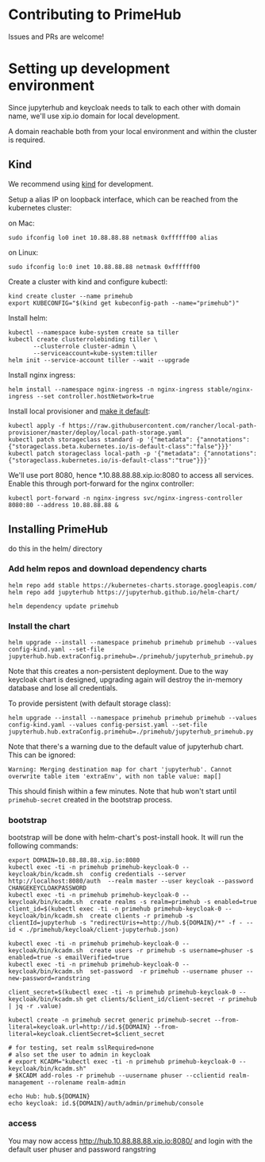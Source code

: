 # Contributing to PrimeHub

Issues and PRs are welcome!

# Setting up development environment

Since jupyterhub and keycloak needs to talk to each other with domain name, we'll use xip.io domain for local development.

A domain reachable both from your local environment and within the cluster is required.

## Kind

We recommend using [kind](https://github.com/kubernetes-sigs/kind/) for development.

Setup a alias IP on loopback interface, which can be reached from the kubernetes cluster:

on Mac:
```
sudo ifconfig lo0 inet 10.88.88.88 netmask 0xffffff00 alias
```

on Linux:
```
sudo ifconfig lo:0 inet 10.88.88.88 netmask 0xffffff00
```

Create a cluster with kind and configure kubectl:

```
kind create cluster --name primehub
export KUBECONFIG="$(kind get kubeconfig-path --name="primehub")"
```

Install helm:

```
kubectl --namespace kube-system create sa tiller
kubectl create clusterrolebinding tiller \
       --clusterrole cluster-admin \
       --serviceaccount=kube-system:tiller
helm init --service-account tiller --wait --upgrade
```

Install nginx ingress:

```
helm install --namespace nginx-ingress -n nginx-ingress stable/nginx-ingress --set controller.hostNetwork=true
```

Install local provisioner and [make it default](https://kubernetes.io/docs/tasks/administer-cluster/change-default-storage-class/):

```
kubectl apply -f https://raw.githubusercontent.com/rancher/local-path-provisioner/master/deploy/local-path-storage.yaml
kubectl patch storageclass standard -p '{"metadata": {"annotations":{"storageclass.beta.kubernetes.io/is-default-class":"false"}}}'
kubectl patch storageclass local-path -p '{"metadata": {"annotations":{"storageclass.kubernetes.io/is-default-class":"true"}}}'
```

We'll use port 8080, hence *.10.88.88.88.xip.io:8080 to access all services. Enable this through port-forward for the nginx controller:

```
kubectl port-forward -n nginx-ingress svc/nginx-ingress-controller 8080:80 --address 10.88.88.88 &
```

## Installing PrimeHub

do this in the helm/ directory

### Add helm repos and download dependency charts

```
helm repo add stable https://kubernetes-charts.storage.googleapis.com/
helm repo add jupyterhub https://jupyterhub.github.io/helm-chart/

helm dependency update primehub
```

### Install the chart

```
helm upgrade --install --namespace primehub primehub primehub --values config-kind.yaml --set-file jupyterhub.hub.extraConfig.primehub=./primehub/jupyterhub_primehub.py
```

Note that this creates a non-persistent deployment.  Due to the way keycloak chart is designed, upgrading again will destroy the in-memory database and lose all credentials.


To provide persistent (with default storage class):

```
helm upgrade --install --namespace primehub primehub primehub --values config-kind.yaml --values config-persist.yaml --set-file jupyterhub.hub.extraConfig.primehub=./primehub/jupyterhub_primehub.py
```

Note that there's a warning due to the default value of jupyterhub chart.  This can be ignored:

```
Warning: Merging destination map for chart 'jupyterhub'. Cannot overwrite table item 'extraEnv', with non table value: map[]
```

This should finish within a few minutes. Note that hub won't start until `primehub-secret` created in the bootstrap process.

### bootstrap

bootstrap will be done with helm-chart's post-install hook. It will run the following commands:

```
export DOMAIN=10.88.88.88.xip.io:8080
kubectl exec -ti -n primehub primehub-keycloak-0 -- keycloak/bin/kcadm.sh  config credentials --server http://localhost:8080/auth  --realm master --user keycloak --password CHANGEKEYCLOAKPASSWORD
kubectl exec -ti -n primehub primehub-keycloak-0 -- keycloak/bin/kcadm.sh  create realms -s realm=primehub -s enabled=true
client_id=$(kubectl exec -ti -n primehub primehub-keycloak-0 -- keycloak/bin/kcadm.sh  create clients -r primehub -s clientId=jupyterhub -s "redirectUris+=http://hub.${DOMAIN}/*" -f - --id < ./primehub/keycloak/client-jupyterhub.json)

kubectl exec -ti -n primehub primehub-keycloak-0 -- keycloak/bin/kcadm.sh  create users -r primehub -s username=phuser -s enabled=true -s emailVerified=true
kubectl exec -ti -n primehub primehub-keycloak-0 -- keycloak/bin/kcadm.sh  set-password  -r primehub --username phuser --new-password=randstring

client_secret=$(kubectl exec -ti -n primehub primehub-keycloak-0 -- keycloak/bin/kcadm.sh get clients/$client_id/client-secret -r primehub  | jq -r .value)

kubectl create -n primehub secret generic primehub-secret --from-literal=keycloak.url=http://id.${DOMAIN} --from-literal=keycloak.clientSecret=$client_secret

# for testing, set realm sslRequired=none
# also set the user to admin in keycloak
# export KCADM="kubectl exec -ti -n primehub primehub-keycloak-0 -- keycloak/bin/kcadm.sh"
# $KCADM add-roles -r primehub --uusername phuser --cclientid realm-management --rolename realm-admin

echo Hub: hub.${DOMAIN}
echo keycloak: id.${DOMAIN}/auth/admin/primehub/console
```

### access

You may now access http://hub.10.88.88.88.xip.io:8080/ and login with the default user phuser and password rangstring
